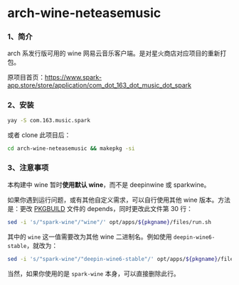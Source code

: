 # arch-wine-neteasemusic

### 1、简介

arch 系发行版可用的 wine 网易云音乐客户端。是对星火商店对应项目的重新打包。

原项目首页：https://www.spark-app.store/store/application/com_dot_163_dot_music_dot_spark



### 2、安装

```bash
yay -S com.163.music.spark
```

或者 clone 此项目后：

```bash
cd arch-wine-neteasemusic && makepkg -si
```



### 3、注意事项

本构建中 wine 暂时**使用默认 wine**，而不是 deepinwine 或 sparkwine。

如果你遇到运行问题，或有其他自定义需求，可以自行使用其他 wine 版本。方法是：更改 [PKGBUILD](./PKGBUILD) 文件的 depends，同时更改此文件第 30 行：

```bash
sed -i 's/"spark-wine"/"wine"/' opt/apps/${pkgname}/files/run.sh
```

其中的 `wine` 这一值需要改为其他 wine 二进制名。例如使用 `deepin-wine6-stable`，就改为：

```bash
sed -i 's/"spark-wine"/"deepin-wine6-stable"/' opt/apps/${pkgname}/files/run.sh
```

当然，如果你使用的是 `spark-wine` 本身，可以直接删除此行。

